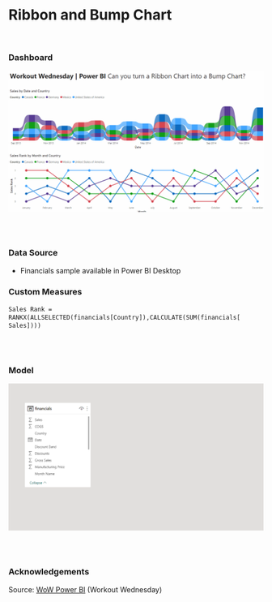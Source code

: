 # Ribbon and Bump Chart <br><br/>


### Dashboard
<p align="center">
<img width="650em" src="https://github.com/Power-BI-Solutions/Ribbon-and-Bump-Chart/blob/main/bump_%26_ribbon_chart.gif" align = "center"/>
</p>
<br><br/>

### Data Source
- Financials sample available in Power BI Desktop


### Custom Measures

```dax
Sales Rank = RANKX(ALLSELECTED(financials[Country]),CALCULATE(SUM(financials[ Sales])))
``` 

<br><br/>

### Model

<p align="center">
<img width="650em" src="https://github.com/Power-BI-Solutions/Ribbon-and-Bump-Chart/blob/main/bump_%26_ribbon_data.png" align = "center"/>
</p>
<br><br/>

### Acknowledgements
Source: [WoW Power BI](https://www.workout-wednesday.com/2021-week-11-power-bi-can-you-turn-a-ribbon-chart-into-a-bump-chart/) (Workout Wednesday)

